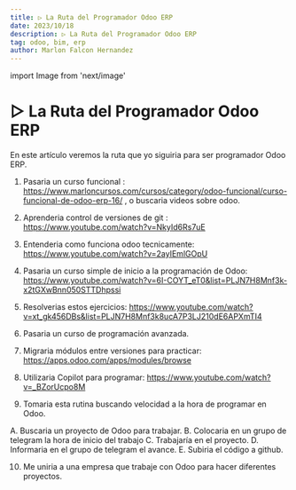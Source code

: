 ```yaml
---
title: ▷ La Ruta del Programador Odoo ERP
date: 2023/10/18
description: ▷ La Ruta del Programador Odoo ERP
tag: odoo, bim, erp
author: Marlon Falcon Hernandez
---
```

import Image from 'next/image'

# ▷ La Ruta del Programador Odoo ERP
En este artículo veremos la ruta que yo siguiria para ser programador Odoo ERP.

1. Pasaria un curso funcional : https://www.marloncursos.com/cursos/category/odoo-funcional/curso-funcional-de-odoo-erp-16/ , o buscaria videos sobre odoo.

2. Aprenderia control de versiones de git : https://www.youtube.com/watch?v=NkyId6Rs7uE

3. Entenderia como funciona odoo tecnicamente: https://www.youtube.com/watch?v=2ayIEmlGOpU

4. Pasaria un curso simple de inicio a la programación de Odoo: https://www.youtube.com/watch?v=6I-COYT_eT0&list=PLJN7H8Mnf3k-x2tGXwBnn050STTDhpssi

5. Resolverias estos ejercicios: https://www.youtube.com/watch?v=xt_gk456DBs&list=PLJN7H8Mnf3k8ucA7P3LJ210dE6APXmTI4

6. Pasaria un curso de programación avanzada.

7. Migraria módulos entre versiones para practicar: https://apps.odoo.com/apps/modules/browse

8. Utilizaria Copilot para programar: https://www.youtube.com/watch?v=_BZorUcpo8M

9. Tomaria esta rutina buscando velocidad a la hora de programar en Odoo.

A. Buscaria un proyecto de Odoo para trabajar.
B. Colocaria en un grupo de telegram la hora de inicio del trabajo
C. Trabajaría en el proyecto.
D. Informaria en el grupo de telegram el avance.
E. Subiria el código a github.

10. Me uniria a una empresa que trabaje con Odoo para hacer diferentes proyectos.
